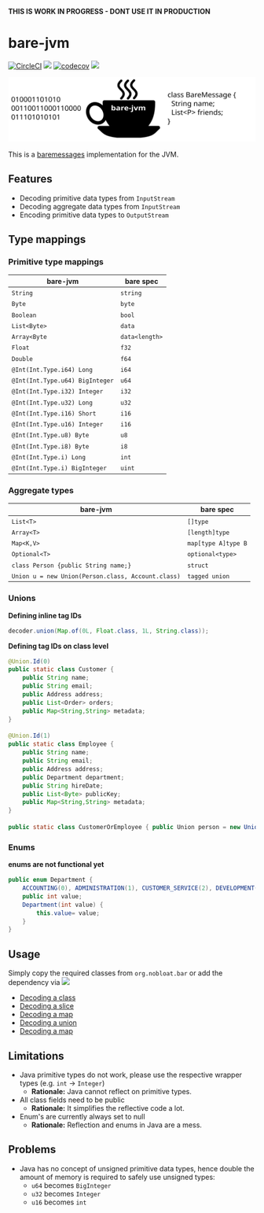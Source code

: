 **THIS IS WORK IN PROGRESS - DONT USE IT IN PRODUCTION**

# bare-jvm
[![CircleCI](https://circleci.com/gh/nobloat/bare-jvm.svg?style=svg)](https://circleci.com/gh/nobloat/bare-jvm)
[![](https://jitpack.io/v/nobloat/bare-jvm.svg)](https://jitpack.io/#nobloat/bare-jvm)
[![codecov](https://codecov.io/gh/nobloat/bare-jvm/branch/master/graph/badge.svg)](https://codecov.io/gh/nobloat/bare-jvm)
[![](https://tokei.rs/b1/github.com/nobloat/bare-jvm?category=code)](https://github.com/XAMPPRocky/tokei)

![bare-jvm-logo](logo.svg)

This is a [baremessages](https://baremessages.org/) implementation for the JVM.

## Features
- Decoding primitive data types from `InputStream`
- Decoding aggregate data types from `InputStream`
- Encoding primitive data types to `OutputStream`

## Type mappings

### Primitive type mappings

| bare-jvm                        | bare spec      |
|---------------------------------|----------------|
| `String`                        | `string`       |
| `Byte`                          | `byte`         |
| `Boolean`                       | `bool`         |
| `List<Byte>`                    | `data`         |
| `Array<Byte`                    | `data<length>` |
| `Float`                         | `f32`          |
| `Double`                        | `f64`          |
| `@Int(Int.Type.i64) Long`       | `i64`          |
| `@Int(Int.Type.u64) BigInteger` | `u64`          |
| `@Int(Int.Type.i32) Integer`    | `i32`          |
| `@Int(Int.Type.u32) Long`       | `u32`          |
| `@Int(Int.Type.i16) Short`      | `i16`          |
| `@Int(Int.Type.u16) Integer`     | `i16`          |
| `@Int(Int.Type.u8) Byte`         | `u8`           |
| `@Int(Int.Type.i8) Byte`         | `i8`           |
| `@Int(Int.Type.i) Long`         | `int`          |
| `@Int(Int.Type.i) BigInteger`    | `uint`         |

### Aggregate types

| bare-jvm                        | bare spec      |
|---------------------------------|----------------|
| `List<T>`                        | `[]type`       |
| `Array<T>`                        | `[length]type`       |
| `Map<K,V>`                        | `map[type A]type B`       |
| `Optional<T>`                        | `optional<type>`       |
| `class Person {public String name;}`                        | `struct`       |
| `Union u = new Union(Person.class, Account.class)`                        | `tagged union`       |

### Unions

**Defining inline tag IDs**
```java
decoder.union(Map.of(0L, Float.class, 1L, String.class));
```

**Defining tag IDs on class level**
```java
@Union.Id(0)
public static class Customer {
    public String name;
    public String email;
    public Address address;
    public List<Order> orders;
    public Map<String,String> metadata;
}

@Union.Id(1)
public static class Employee {
    public String name;
    public String email;
    public Address address;
    public Department department;
    public String hireDate;
    public List<Byte> publicKey;
    public Map<String,String> metadata;
}

public static class CustomerOrEmployee { public Union person = new Union(Customer.class, Employee.class); }
```



### Enums

**enums are not functional yet**

```java
public enum Department {
    ACCOUNTING(0), ADMINISTRATION(1), CUSTOMER_SERVICE(2), DEVELOPMENT(3), JSMITH(99);
    public int value;
    Department(int value) {
        this.value= value;
    }
}
```


## Usage

Simply copy the required classes from `org.nobloat.bar` or add the dependency via [![](https://jitpack.io/v/nobloat/bare-jvm.svg)](https://jitpack.io/#nobloat/bare-jvm)

- [Decoding a class](src/test/java/org/nobloat/bare/AggregateBareDecoderTest.java#L120)
- [Decoding a slice](src/test/java/org/nobloat/bare/AggregateBareDecoderTest.java#L66)
- [Decoding a map](src/test/java/org/nobloat/bare/AggregateBareDecoderTest.java#L85)
- [Decoding a union](src/test/java/org/nobloat/bare/AggregateBareDecoderTest.java#L97)
- [Decoding a map](src/test/java/org/nobloat/bare/AggregateBareDecoderTest.java#L85)


## Limitations
- Java primitive types do not work, please use the respective wrapper types (e.g. `int` -> `Integer`)
    - **Rationale:** Java cannot reflect on primitive types.
- All class fields need to be public
    - **Rationale:** It simplifies the reflective code a lot.
- Enum's are currently always set to null
    - **Rationale:** Reflection and enums in Java are a mess.

## Problems
- Java has no concept of unsigned primitive data types, hence double the amount of memory is required to safely use unsigned types:
    - `u64` becomes `BigInteger`
    - `u32` becomes `Integer`
    - `u16` becomes `int`
    
